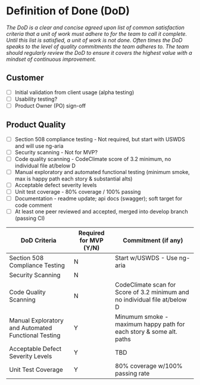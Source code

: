 # Definition of Done (DoD)

_The DoD is a clear and concise agreed upon list of common satisfaction criteria that a unit of work must adhere to for the team to call it complete. Until this list is satisfied, a unit of work is not done. Often times the DoD speaks to the level of quality commitments the team adheres to. The team should regularly review the DoD to ensure it covers the highest value with a mindset of continuous improvement._

## Customer
- [ ] Initial validation from client usage (alpha testing)
- [ ] Usability testing?
- [ ] Product Owner (PO) sign-off

## Product Quality
- [ ] Section 508 compliance testing - Not required, but start with USWDS and will use ng-aria
- [ ] Security scanning - Not for MVP?
- [ ] Code quality scanning - CodeClimate score of 3.2 minimum, no individual file at/below D
- [ ] Manual exploratory and automated functional testing (minimum smoke, max is happy path each story & substantial alts)
- [ ] Acceptable defect severity levels 
- [ ] Unit test coverage - 80% coverage / 100% passing
- [ ] Documentation - readme update; api docs (swagger); soft target for code comment
- [ ] At least one peer reviewed and accepted, merged into develop branch (passing CI)

|DoD Criteria |Required for MVP (Y/N) | Commitment (if any)|
|-------------|-----------------|-----------|
|Section 508 Compliance Testing |N|Start w/USWDS - Use ng-aria|
|Security Scanning|N | |
|Code Quality Scanning |N | CodeClimate scan for Score of 3.2 minimum and no individual file at/below D|
|Manual Exploratory and Automated Functional Testing |Y | Minumum smoke - maximum happy path for each story & some alt. paths|
|Acceptable Defect Severity Levels |Y |TBD |
|Unit Test Coverage |Y |80% coverage w/100% passing rate|

